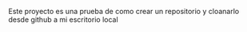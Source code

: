 Este proyecto es una prueba de como crear un repositorio y cloanarlo desde github a mi escritorio local